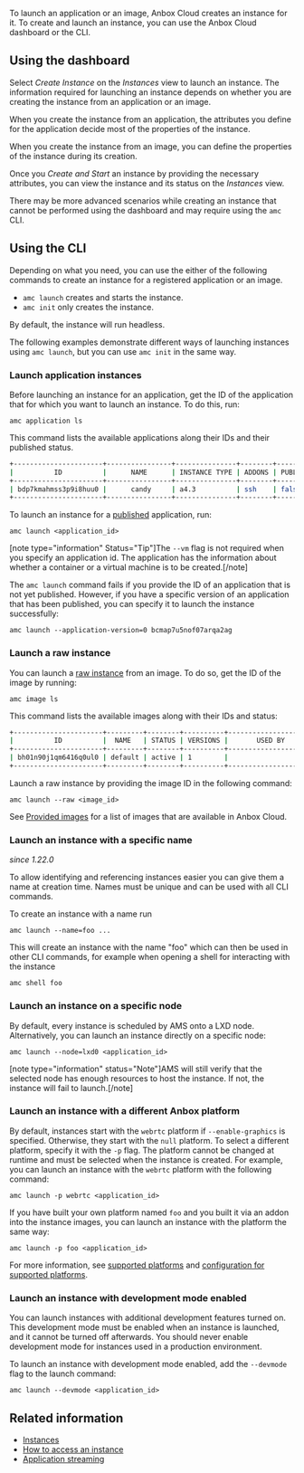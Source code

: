 To launch an application or an image, Anbox Cloud creates an instance for it. To create and launch an instance, you can use the Anbox Cloud dashboard or the CLI.

## Using the dashboard

Select *Create Instance* on the *Instances* view to launch an instance. The information required for launching an instance depends on whether you are creating the instance from an application or an image.

When you create the instance from an application, the attributes you define for the application decide most of the properties of the instance.

When you create the instance from an image, you can define the properties of the instance during its creation.

Once you *Create and Start* an instance by providing the necessary attributes, you can view the instance and its status on the *Instances* view.

There may be more advanced scenarios while creating an instance that cannot be performed using the dashboard and may require using the `amc` CLI.

## Using the CLI

Depending on what you need, you can use the either of the following commands to create an instance for a registered application or an image.

* `amc launch` creates and starts the instance.
* `amc init` only creates the instance.

By default, the instance will run headless.

The following examples demonstrate different ways of launching instances using `amc launch`, but you can use `amc init` in the same way.

### Launch application instances

Before launching an instance for an application, get the ID of the application that for which you want to launch an instance. To do this, run:

    amc application ls

This command lists the available applications along their IDs and their published status.

```bash
+----------------------+----------------+---------------+--------+-----------+--------+---------------------+
|          ID          |      NAME      | INSTANCE TYPE | ADDONS | PUBLISHED | STATUS |    LAST UPDATED     |
+----------------------+----------------+---------------+--------+-----------+--------+---------------------+
| bdp7kmahmss3p9i8huu0 |      candy     | a4.3          | ssh    | false     | ready  | 2018-08-14 08:44:41 |
+----------------------+----------------+---------------+--------+-----------+--------+---------------------+
```

To launch an instance for a [published](https://discourse.ubuntu.com/t/how-to-update-an-application/24201#publish-application-versions-1) application, run:

    amc launch <application_id>

[note type="information" Status="Tip"]The `--vm` flag is not required when you specify an application id. The application has the information about whether a container or a virtual machine is to be created.[/note]

The `amc launch` command fails if you provide the ID of an application that is not yet published. However, if you have a specific version of an application that has been published, you can specify it to launch the instance successfully:

    amc launch --application-version=0 bcmap7u5nof07arqa2ag

### Launch a raw instance

You can launch a [raw instance](https://discourse.ubuntu.com/t/instances/17763#application-instances-vs-raw-instances-2) from an image. To do so, get the ID of the image by running:

    amc image ls

This command lists the available images along with their IDs and status:

```bash
+----------------------+---------+--------+----------+----------------------+
|          ID          |  NAME   | STATUS | VERSIONS |       USED BY        |
+----------------------+---------+--------+----------+----------------------+
| bh01n90j1qm6416q0ul0 | default | active | 1        |                      |
+----------------------+---------+--------+----------+----------------------+
```

Launch a raw instance by providing the image ID in the following command:

    amc launch --raw <image_id>

See [Provided images](https://discourse.ubuntu.com/t/provided-images/24185) for a list of images that are available in Anbox Cloud.

### Launch an instance with a specific name

*since 1.22.0*

To allow identifying and referencing instances easier you can give them a name at creation time. Names must be unique and can be used with all CLI commands.

To create an instance with a name run

    amc launch --name=foo ...

This will create an instance with the name "foo" which can then be used in other CLI commands, for example when opening a shell for interacting with the instance

    amc shell foo

### Launch an instance on a specific node

By default, every instance is scheduled by AMS onto a LXD node. Alternatively, you can launch an instance directly on a specific node:

    amc launch --node=lxd0 <application_id>

[note type="information" status="Note"]AMS will still verify that the selected node has enough resources to host the instance. If not, the instance will fail to launch.[/note]

### Launch an instance with a different Anbox platform

By default, instances start with the `webrtc` platform if `--enable-graphics` is specified. Otherwise, they start with the `null` platform. To select a different platform, specify it with the `-p` flag. The platform cannot be changed at runtime and must be selected when the instance is created. For example, you can launch an instance with the `webrtc` platform with the following command:

    amc launch -p webrtc <application_id>

If you have built your own platform named `foo` and you built it via an addon into the instance images, you can launch an instance with the platform the same way:

    amc launch -p foo <application_id>

For more information, see [supported platforms](https://discourse.ubuntu.com/t/supported-rendering-resources/37322#supported-platforms-3) and [configuration for supported platforms](https://discourse.ubuntu.com/t/configuration-for-supported-platforms/18733).

### Launch an instance with development mode enabled

You can launch instances with additional development features turned on. This development mode must be enabled when an instance is launched, and it cannot be turned off afterwards. You should never enable development mode for instances used in a production environment.

To launch an instance with development mode enabled, add the `--devmode` flag to the launch command:

    amc launch --devmode <application_id>

## Related information

* [Instances](https://discourse.ubuntu.com/t/instances/17763)
* [How to access an instance](https://discourse.ubuntu.com/t/17772)
* [Application streaming](https://discourse.ubuntu.com/t/streaming-android-applications/17769)
